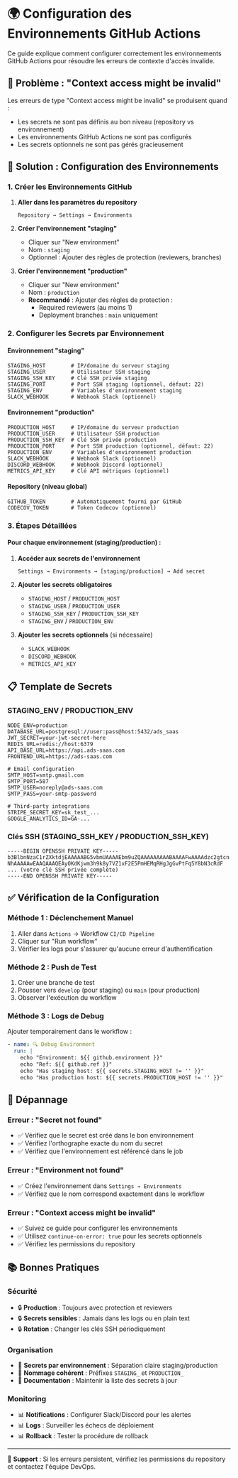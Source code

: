 # 🌍 Configuration des Environnements GitHub Actions

Ce guide explique comment configurer correctement les environnements GitHub Actions pour résoudre les erreurs de contexte d'accès invalide.

## 🚨 Problème : "Context access might be invalid"

Les erreurs de type "Context access might be invalid" se produisent quand :
- Les secrets ne sont pas définis au bon niveau (repository vs environnement)
- Les environnements GitHub Actions ne sont pas configurés
- Les secrets optionnels ne sont pas gérés gracieusement

## 🔧 Solution : Configuration des Environnements

### 1. Créer les Environnements GitHub

1. **Aller dans les paramètres du repository**
   ```
   Repository → Settings → Environments
   ```

2. **Créer l'environnement "staging"**
   - Cliquer sur "New environment"
   - Nom : `staging`
   - Optionnel : Ajouter des règles de protection (reviewers, branches)

3. **Créer l'environnement "production"**
   - Cliquer sur "New environment"
   - Nom : `production`
   - **Recommandé** : Ajouter des règles de protection :
     - Required reviewers (au moins 1)
     - Deployment branches : `main` uniquement

### 2. Configurer les Secrets par Environnement

#### Environnement "staging"
```
STAGING_HOST        # IP/domaine du serveur staging
STAGING_USER        # Utilisateur SSH staging
STAGING_SSH_KEY     # Clé SSH privée staging
STAGING_PORT        # Port SSH staging (optionnel, défaut: 22)
STAGING_ENV         # Variables d'environnement staging
SLACK_WEBHOOK       # Webhook Slack (optionnel)
```

#### Environnement "production"
```
PRODUCTION_HOST     # IP/domaine du serveur production
PRODUCTION_USER     # Utilisateur SSH production
PRODUCTION_SSH_KEY  # Clé SSH privée production
PRODUCTION_PORT     # Port SSH production (optionnel, défaut: 22)
PRODUCTION_ENV      # Variables d'environnement production
SLACK_WEBHOOK       # Webhook Slack (optionnel)
DISCORD_WEBHOOK     # Webhook Discord (optionnel)
METRICS_API_KEY     # Clé API métriques (optionnel)
```

#### Repository (niveau global)
```
GITHUB_TOKEN        # Automatiquement fourni par GitHub
CODECOV_TOKEN       # Token Codecov (optionnel)
```

### 3. Étapes Détaillées

#### Pour chaque environnement (staging/production) :

1. **Accéder aux secrets de l'environnement**
   ```
   Settings → Environments → [staging/production] → Add secret
   ```

2. **Ajouter les secrets obligatoires**
   - `STAGING_HOST` / `PRODUCTION_HOST`
   - `STAGING_USER` / `PRODUCTION_USER`
   - `STAGING_SSH_KEY` / `PRODUCTION_SSH_KEY`
   - `STAGING_ENV` / `PRODUCTION_ENV`

3. **Ajouter les secrets optionnels** (si nécessaire)
   - `SLACK_WEBHOOK`
   - `DISCORD_WEBHOOK`
   - `METRICS_API_KEY`

## 📋 Template de Secrets

### STAGING_ENV / PRODUCTION_ENV
```env
NODE_ENV=production
DATABASE_URL=postgresql://user:pass@host:5432/ads_saas
JWT_SECRET=your-jwt-secret-here
REDIS_URL=redis://host:6379
API_BASE_URL=https://api.ads-saas.com
FRONTEND_URL=https://ads-saas.com

# Email configuration
SMTP_HOST=smtp.gmail.com
SMTP_PORT=587
SMTP_USER=noreply@ads-saas.com
SMTP_PASS=your-smtp-password

# Third-party integrations
STRIPE_SECRET_KEY=sk_test_...
GOOGLE_ANALYTICS_ID=GA-...
```

### Clés SSH (STAGING_SSH_KEY / PRODUCTION_SSH_KEY)
```
-----BEGIN OPENSSH PRIVATE KEY-----
b3BlbnNzaC1rZXktdjEAAAAABG5vbmUAAAAEbm9uZQAAAAAAAAABAAAAFwAAAAdzc2gtcn
NhAAAAAwEAAQAAAQEAyOKdKjwm3h9k8y7VZ1xF2E5PmHEMqRHgJgGvPtFq5Y8bN3cRdF
... (votre clé SSH privée complète)
-----END OPENSSH PRIVATE KEY-----
```

## ✅ Vérification de la Configuration

### Méthode 1 : Déclenchement Manuel
1. Aller dans `Actions` → Workflow `CI/CD Pipeline`
2. Cliquer sur "Run workflow" 
3. Vérifier les logs pour s'assurer qu'aucune erreur d'authentification

### Méthode 2 : Push de Test
1. Créer une branche de test
2. Pousser vers `develop` (pour staging) ou `main` (pour production)
3. Observer l'exécution du workflow

### Méthode 3 : Logs de Debug
Ajouter temporairement dans le workflow :
```yaml
- name: 🔍 Debug Environment
  run: |
    echo "Environment: ${{ github.environment }}"
    echo "Ref: ${{ github.ref }}"
    echo "Has staging host: ${{ secrets.STAGING_HOST != '' }}"
    echo "Has production host: ${{ secrets.PRODUCTION_HOST != '' }}"
```

## 🚨 Dépannage

### Erreur : "Secret not found"
- ✅ Vérifiez que le secret est créé dans le bon environnement
- ✅ Vérifiez l'orthographe exacte du nom du secret
- ✅ Vérifiez que l'environnement est référencé dans le job

### Erreur : "Environment not found"
- ✅ Créez l'environnement dans `Settings → Environments`
- ✅ Vérifiez que le nom correspond exactement dans le workflow

### Erreur : "Context access might be invalid"
- ✅ Suivez ce guide pour configurer les environnements
- ✅ Utilisez `continue-on-error: true` pour les secrets optionnels
- ✅ Vérifiez les permissions du repository

## 📚 Bonnes Pratiques

### Sécurité
- 🔒 **Production** : Toujours avec protection et reviewers
- 🔒 **Secrets sensibles** : Jamais dans les logs ou en plain text
- 🔒 **Rotation** : Changer les clés SSH périodiquement

### Organisation
- 📁 **Secrets par environnement** : Séparation claire staging/production
- 📁 **Nommage cohérent** : Préfixes `STAGING_` et `PRODUCTION_`
- 📁 **Documentation** : Maintenir la liste des secrets à jour

### Monitoring
- 📊 **Notifications** : Configurer Slack/Discord pour les alertes
- 📊 **Logs** : Surveiller les échecs de déploiement
- 📊 **Rollback** : Tester la procédure de rollback

---

🔧 **Support** : Si les erreurs persistent, vérifiez les permissions du repository et contactez l'équipe DevOps. 